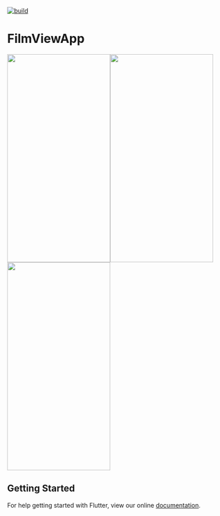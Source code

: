 [![build](https://github.com/felangel/bloc/workflows/build/badge.svg)](https://github.com/felangel/bloc/actions)

# FilmViewApp
<img src="https://media.giphy.com/media/kzyEGytsX3LEUVZgNd/giphy.gif" width="238" height="480"><img src="https://media.giphy.com/media/JpqH9IpwaVVQsuONjd/giphy.gif" width="238" height="480"><img src="https://media.giphy.com/media/lln4QSHcNCVXftfPAq/giphy.gif" width="238" height="480">


## Getting Started

For help getting started with Flutter, view our online
[documentation](https://flutter.dev/).
